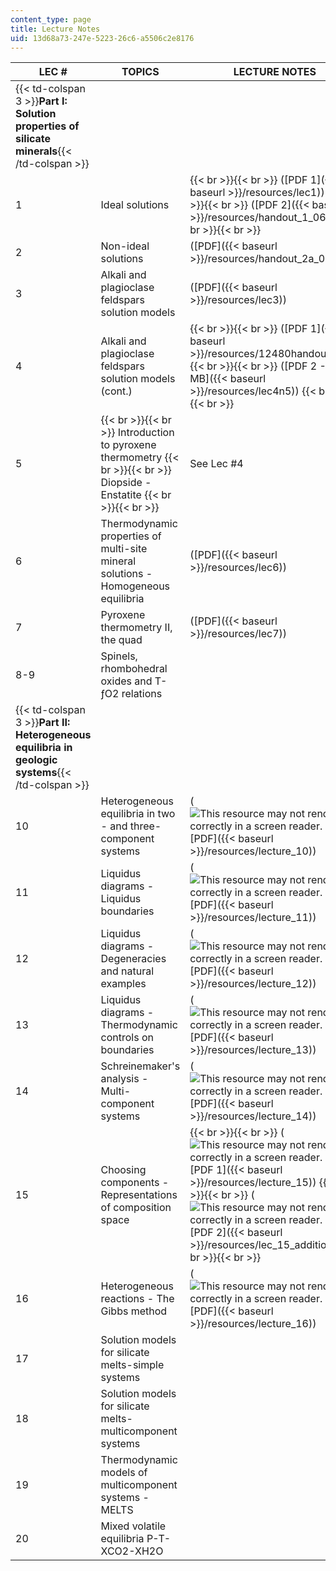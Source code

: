 ```yaml
---
content_type: page
title: Lecture Notes
uid: 13d68a73-247e-5223-26c6-a5506c2e8176
---
```


| LEC # | TOPICS | LECTURE NOTES |
| --- | --- | --- |
| {{< td-colspan 3 >}}**Part I: Solution properties of silicate minerals**{{< /td-colspan >}} |||
| 1 | Ideal solutions |  {{< br >}}{{< br >}} ([PDF 1]({{< baseurl >}}/resources/lec1)) {{< br >}}{{< br >}} ([PDF 2]({{< baseurl >}}/resources/handout_1_06)) {{< br >}}{{< br >}}  |
| 2 | Non-ideal solutions | ([PDF]({{< baseurl >}}/resources/handout_2a_06)) |
| 3 | Alkali and plagioclase feldspars solution models | ([PDF]({{< baseurl >}}/resources/lec3)) |
| 4 | Alkali and plagioclase feldspars solution models (cont.) |  {{< br >}}{{< br >}} ([PDF 1]({{< baseurl >}}/resources/12480handout_4_5)) {{< br >}}{{< br >}} ([PDF 2 - 1.0 MB]({{< baseurl >}}/resources/lec4n5)) {{< br >}}{{< br >}}  |
| 5 |  {{< br >}}{{< br >}} Introduction to pyroxene thermometry {{< br >}}{{< br >}} Diopside - Enstatite {{< br >}}{{< br >}}  | See Lec #4 |
| 6 | Thermodynamic properties of multi-site mineral solutions - Homogeneous equilibria | ([PDF]({{< baseurl >}}/resources/lec6)) |
| 7 | Pyroxene thermometry II, the quad | ([PDF]({{< baseurl >}}/resources/lec7)) |
| 8-9 | Spinels, rhombohedral oxides and T-ƒO2 relations | &nbsp; |
| {{< td-colspan 3 >}}**Part II: Heterogeneous equilibria in geologic systems**{{< /td-colspan >}} |||
| 10 | Heterogeneous equilibria in two - and three-component systems | (![This resource may not render correctly in a screen reader.](/images/inacessible.gif)[PDF]({{< baseurl >}}/resources/lecture_10)) |
| 11 | Liquidus diagrams - Liquidus boundaries | (![This resource may not render correctly in a screen reader.](/images/inacessible.gif)[PDF]({{< baseurl >}}/resources/lecture_11)) |
| 12 | Liquidus diagrams - Degeneracies and natural examples | (![This resource may not render correctly in a screen reader.](/images/inacessible.gif)[PDF]({{< baseurl >}}/resources/lecture_12)) |
| 13 | Liquidus diagrams - Thermodynamic controls on boundaries | (![This resource may not render correctly in a screen reader.](/images/inacessible.gif)[PDF]({{< baseurl >}}/resources/lecture_13)) |
| 14 | Schreinemaker's analysis - Multi-component systems | (![This resource may not render correctly in a screen reader.](/images/inacessible.gif)[PDF]({{< baseurl >}}/resources/lecture_14)) |
| 15 | Choosing components - Representations of composition space |  {{< br >}}{{< br >}} (![This resource may not render correctly in a screen reader.](/images/inacessible.gif)[PDF 1]({{< baseurl >}}/resources/lecture_15)) {{< br >}}{{< br >}} (![This resource may not render correctly in a screen reader.](/images/inacessible.gif)[PDF 2]({{< baseurl >}}/resources/lec_15_addition)) {{< br >}}{{< br >}}  |
| 16 | Heterogeneous reactions - The Gibbs method | (![This resource may not render correctly in a screen reader.](/images/inacessible.gif)[PDF]({{< baseurl >}}/resources/lecture_16)) |
| 17 | Solution models for silicate melts-simple systems | &nbsp; |
| 18 | Solution models for silicate melts-multicomponent systems | &nbsp; |
| 19 | Thermodynamic models of multicomponent systems - MELTS | &nbsp; |
| 20 | Mixed volatile equilibria P-T-XCO2\-XH2O |
